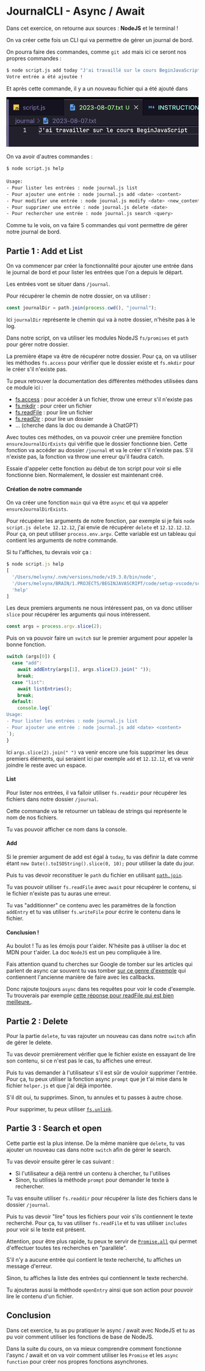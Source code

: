 # JournalCLI - Async / Await

Dans cet exercice, on retourne aux sources : **NodeJS** et le terminal !

On va créer cette fois un CLI qui va permettre de gérer un journal de bord.

On pourra faire des commandes, comme `git add` mais ici ce seront nos propres commandes :

```bash
$ node script.js add today "J'ai travaillé sur le cours BeginJavaScript"
Votre entrée a été ajoutée !
```

Et après cette commande, il y a un nouveau fichier qui a été ajouté dans

![](./images/fichier-ajouter.png)

On va avoir d'autres commandes :

```bash
$ node script.js help

Usage:
- Pour lister les entrées : node journal.js list
- Pour ajouter une entrée : node journal.js add <date> <content>
- Pour modifier une entrée : node journal.js modify <date> <new_content>
- Pour supprimer une entrée : node journal.js delete <date>
- Pour rechercher une entrée : node journal.js search <query>
```

Comme tu le vois, on va faire 5 commandes qui vont permettre de gérer notre journal de bord.

## Partie 1 : Add et List

On va commencer par créer la fonctionnalité pour ajouter une entrée dans le journal de bord et pour lister les entrées que l'on a depuis le départ.

Les entrées vont se situer dans `/journal`.

Pour récupérer le chemin de notre dossier, on va utiliser :

```js
const journalDir = path.join(process.cwd(), "journal");
```

Ici `journalDir` représente le chemin qui va à notre dossier, n'hésite pas à le log.

Dans notre script, on va utiliser les modules NodeJS `fs/promises` et `path` pour gérer notre dossier.

La première étape va être de récupérer notre dossier. Pour ça, on va utiliser les méthodes `fs.access` pour vérifier que le dossier existe et `fs.mkdir` pour le créer s'il n'existe pas.

Tu peux retrouver la documentation des différentes méthodes utilisées dans ce module ici :

- [fs.access](https://nodejs.org/api/fs.html#fspromisesaccesspath-mode) : pour accéder à un fichier, throw une erreur s'il n'existe pas
- [fs.mkdir](https://nodejs.org/api/fs.html#fspromisesmkdirpath-options) : pour créer un fichier
- [fs.readFile](https://nodejs.org/api/fs.html#fspromisesreadfilepath-options) : pour lire un fichier
- [fs.readDir](https://nodejs.org/api/fs.html#fspromisesreaddirpath-options) : pour lire un dossier
- ... (cherche dans la doc ou demande à ChatGPT)

Avec toutes ces méthodes, on va pouvoir créer une première fonction `ensureJournalDirExists` qui vérifie que le dossier fonctionne bien. Cette fonction va accéder au dossier `/journal` et va le créer s'il n'existe pas. S'il n'existe pas, la fonction va throw une erreur qu'il faudra catch.

Essaie d'appeler cette fonction au début de ton script pour voir si elle fonctionne bien. Normalement, le dossier est maintenant créé.

#### Création de notre commande

On va créer une fonction `main` qui va être `async` et qui va appeler `ensureJournalDirExists`.

Pour récupérer les arguments de notre fonction, par exemple si je fais `node script.js delete 12.12.12`, j'ai envie de récupérer `delete` et `12.12.12.12`. Pour ça, on peut utiliser `process.env.argv`. Cette variable est un tableau qui contient les arguments de notre commande.

Si tu l'affiches, tu devrais voir ça :

```js
$ node script.js help
[
  '/Users/melvynx/.nvm/versions/node/v19.3.0/bin/node',
  '/Users/melvynx/BRAIN/1.PROJECTS/BEGINJAVASCRIPT/code/setup-vscode/script.js',
  'help'
]
```

Les deux premiers arguments ne nous intéressent pas, on va donc utiliser `slice` pour récupérer les arguments qui nous intéressent.

```js
const args = process.argv.slice(2);
```

Puis on va pouvoir faire un `switch` sur le premier argument pour appeler la bonne fonction.

```js
switch (args[0]) {
  case "add":
    await addEntry(args[1], args.slice(2).join(" "));
    break;
  case "list":
    await listEntries();
    break;
  default:
    console.log(`
Usage:
- Pour lister les entrées : node journal.js list
- Pour ajouter une entrée : node journal.js add <date> <content>
`);
}
```

Ici `args.slice(2).join(" ")` va venir encore une fois supprimer les deux premiers éléments, qui seraient ici par exemple `add` et `12.12.12`, et va venir joindre le reste avec un espace.

#### List

Pour lister nos entrées, il va falloir utiliser `fs.readdir` pour récupérer les fichiers dans notre dossier `/journal`.

Cette commande va te retourner un tableau de strings qui représente le nom de nos fichiers.

Tu vas pouvoir afficher ce nom dans la console.

#### Add

Si le premier argument de add est égal à `today`, tu vas définir la date comme étant `new Date().toISOString().slice(0, 10);` pour utiliser la date du jour.

Puis tu vas devoir reconstituer le `path` du fichier en utilisant [`path.join`](https://www.w3schools.com/nodejs/met_path_join.asp).

Tu vas pouvoir utiliser `fs.readFile` avec `await` pour récupérer le contenu, si le fichier n'existe pas tu auras une erreur.

Tu vas "additionner" ce contenu avec les paramètres de la fonction `addEntry` et tu vas utiliser `fs.writeFile` pour écrire le contenu dans le fichier.

#### Conclusion !

Au boulot ! Tu as les émojis pour t'aider. N'hésite pas à utiliser la doc et MDN pour t'aider. La doc `NodeJS` est un peu compliquée à lire.

Fais attention quand tu cherches sur Google de tomber sur les articles qui parlent de async car souvent tu vas tomber [sur ce genre d'exemple](https://www.geeksforgeeks.org/node-js-fs-readfile-method/) qui contiennent l'ancienne manière de faire avec les callbacks.

Donc rajoute toujours `async` dans tes requêtes pour voir le code d'exemple. Tu trouverais par exemple [cette réponse pour readFile qui est bien meilleure.](https://stackoverflow.com/questions/46867517/how-to-read-file-with-async-await-properly).

## Partie 2 : Delete

Pour la partie `delete`, tu vas rajouter un nouveau cas dans notre `switch` afin de gérer le delete.

Tu vas devoir premièrement vérifier que le fichier existe en essayant de lire son contenu, si ce n'est pas le cas, tu affiches une erreur.

Puis tu vas demander à l'utilisateur s'il est sûr de vouloir supprimer l'entrée. Pour ça, tu peux utiliser la fonction async `prompt` que je t'ai mise dans le fichier `helper.js` et que j'ai déjà importée.

S'il dit oui, tu supprimes. Sinon, tu annules et tu passes à autre chose.

Pour supprimer, tu peux utiliser [`fs.unlink`](https://nodejs.org/api/fs.html#fspromisesunlinkpath).

## Partie 3 : Search et open

Cette partie est la plus intense. De la même manière que `delete`, tu vas ajouter un nouveau cas dans notre `switch` afin de gérer le search.

Tu vas devoir ensuite gérer le cas suivant :

- Si l'utilisateur a déjà rentré un contenu à chercher, tu l'utilises
- Sinon, tu utilises la méthode `prompt` pour demander le texte à rechercher.

Tu vas ensuite utiliser `fs.readdir` pour récupérer la liste des fichiers dans le dossier `/journal`.

Puis tu vas devoir "lire" tous les fichiers pour voir s'ils contiennent le texte recherché. Pour ça, tu vas utiliser `fs.readFile` et tu vas utiliser `includes` pour voir si le texte est présent.

Attention, pour être plus rapide, tu peux te servir de [`Promise.all`](https://developer.mozilla.org/en-US/docs/Web/JavaScript/Reference/Global_Objects/Promise/all) qui permet d'effectuer toutes tes recherches en "parallèle".

S'il n'y a aucune entrée qui contient le texte recherché, tu affiches un message d'erreur.

Sinon, tu affiches la liste des entrées qui contiennent le texte recherché.

Tu ajouteras aussi la méthode `openEntry` ainsi que son action pour pouvoir lire le contenu d'un fichier.

## Conclusion

Dans cet exercice, tu as pu pratiquer le async / await avec NodeJS et tu as pu voir comment utiliser les fonctions de base de NodeJS.

Dans la suite du cours, on va mieux comprendre comment fonctionne l'async / await et on va voir comment utiliser les `Promise` et les `async function` pour créer nos propres fonctions asynchrones.
